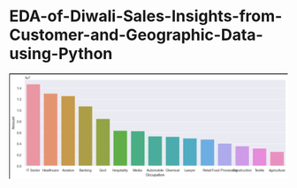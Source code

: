 # EDA-of-Diwali-Sales-Insights-from-Customer-and-Geographic-Data-using-Python
![alt text](https://github.com/myselfadib/EDA-of-Diwali-Sales-Insights-from-Customer-and-Geographic-Data-using-Python/blob/main/Diwali.png)
